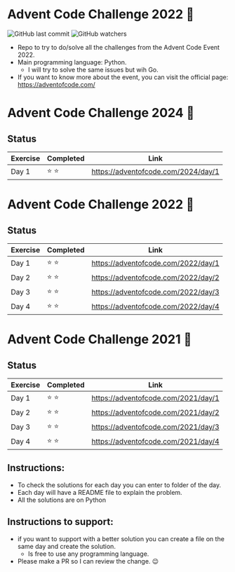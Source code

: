 # Advent Code Challenge 2022 :christmas_tree:
![GitHub last commit](https://img.shields.io/github/last-commit/Dafloresdiaz/advent_code_challenge?style=for-the-badge)
![GitHub watchers](https://img.shields.io/github/watchers/Dafloresdiaz/advent_code_challenge?style=for-the-badge)

* Repo to try to do/solve all the challenges from the Advent Code Event 2022.
* Main programming language: Python.
  * I will try to solve the same issues but wih Go.
* If you want to know more about the event, you can visit the official page: https://adventofcode.com/

# Advent Code Challenge 2024 :christmas_tree:
## Status
| Exercise | Completed    | Link                                 |
| -------- | ------------ | ------------------------------------ |
| Day 1    | :star: :star: | https://adventofcode.com/2024/day/1 |

# Advent Code Challenge 2022 :christmas_tree:
## Status
| Exercise | Completed    | Link                                 |
| -------- | ------------ | ------------------------------------ |
| Day 1    | :star: :star: | https://adventofcode.com/2022/day/1 |
| Day 2    | :star: :star: | https://adventofcode.com/2022/day/2 |
| Day 3    | :star: :star: | https://adventofcode.com/2022/day/3 |
| Day 4    | :star: :star: | https://adventofcode.com/2022/day/4 |

# Advent Code Challenge 2021 :christmas_tree:
## Status
| Exercise | Completed    | Link                                 |
| -------- | ------------ | ------------------------------------ |
| Day 1    | :star: :star: | https://adventofcode.com/2021/day/1 |
| Day 2    | :star: :star: | https://adventofcode.com/2021/day/2 |
| Day 3    | :star: :star: | https://adventofcode.com/2021/day/3 |
| Day 4    | :star: :star: | https://adventofcode.com/2021/day/4 |

## Instructions:
* To check the solutions for each day you can enter to folder of the day.
* Each day will have a README file to explain the problem.
* All the solutions are on Python
## Instructions to support:
* if you want to support with a better solution you can create a file on the same day and create the solution.
  * Is free to use any programming language.
* Please make a PR so I can review the change. :wink:
